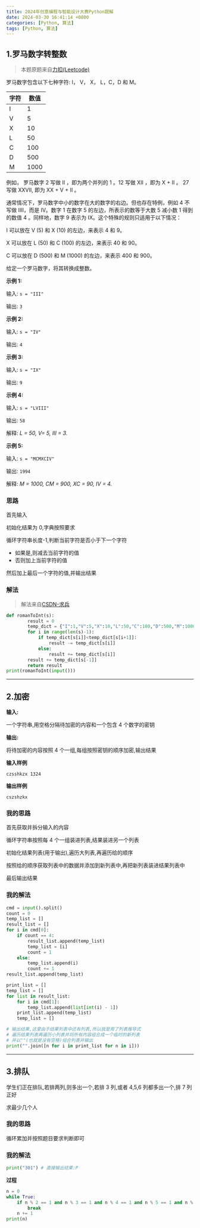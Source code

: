 ```yaml
---
title: 2024年创意编程与智能设计大赛Python题解
date: 2024-03-30 16:41:14 +0800
categories: [Python, 算法]
tags: [Python, 算法]
---
```


## 1.罗马数字转整数

> 本题原题来自[力扣(Leetcode)](https://leetcode.cn/problems/roman-to-integer/description/)

罗马数字包含以下七种字符: I， V， X， L，C，D 和 M。

| 字符 | 数值 |
| ---- | ---- |
| I    | 1    |
| V    | 5    |
| X    | 10   |
| L    | 50   |
| C    | 100  |
| D    | 500  |
| M    | 1000 |

例如， 罗马数字 2 写做 II ，即为两个并列的 1 。12 写做 XII ，即为 X + II 。 27 写做 XXVII, 即为 XX + V + II 。

通常情况下，罗马数字中小的数字在大的数字的右边。但也存在特例，例如 4 不写做 IIII，而是 IV。数字 1 在数字 5 的左边，所表示的数等于大数 5 减小数 1 得到的数值 4 。同样地，数字 9 表示为 IX。这个特殊的规则只适用于以下情况：

I 可以放在 V (5) 和 X (10) 的左边，来表示 4 和 9。

X 可以放在 L (50) 和 C (100) 的左边，来表示 40 和 90。

C 可以放在 D (500) 和 M (1000) 的左边，来表示 400 和 900。

给定一个罗马数字，将其转换成整数。

**示例 1:**

输入: `s = "III"`

输出: `3`

**示例 2:**

输入: `s = "IV"`

输出: `4`

**示例 3:**

输入: `s = "IX"`

输出: `9`

**示例 4:**

输入: `s = "LVIII"`

输出: `58`

解释: _L = 50, V= 5, III = 3._

**示例 5:**

输入: `s = "MCMXCIV"`

输出: `1994`

解释: _M = 1000, CM = 900, XC = 90, IV = 4._

### 思路

首先输入

初始化结果为 0,字典按照要求

循环字符串长度-1,判断当前字符是否小于下一个字符

- 如果是,则减去当前字符的值
- 否则加上当前字符的值

然后加上最后一个字符的值,并输出结果

### 解法

> 解法来自[CSDN-求兵](https://blog.csdn.net/qiubingcsdn/article/details/81781977)

```python
def romanToInt(s):
        result = 0
        temp_dict = {"I":1,"V":5,"X":10,"L":50,"C":100,"D":500,"M":1000}
        for i in range(len(s)-1):
            if temp_dict[s[i]]<temp_dict[s[i+1]]:
                result -= temp_dict[s[i]]
            else:
                result += temp_dict[s[i]]
        result += temp_dict[s[-1]]
        return result
print(romanToInt(input()))
```

---

## 2.加密

**输入:**

一个字符串,用空格分隔待加密的内容和一个包含 4 个数字的密钥

**输出:**

将待加密的内容按照 4 个一组,每组按照密钥的顺序加密,输出结果

**输入样例**

`czsshkzx 1324`

**输出样例**

`cszshzkx`

### 我的思路

首先获取并拆分输入的内容

循环字符串按照每 4 个一组装进列表,结果装进另一个列表

初始化结果列表(用于输出),遍历大列表,再遍历给的顺序

按照给的顺序获取列表中的数据并添加到新列表中,再把新列表装进结果列表中

最后输出结果

### 我的解法

```python
cmd = input().split()
count = 0
temp_list = []
result_list = []
for i in cmd[0]:
    if count == 4:
        result_list.append(temp_list)
        temp_list = [i]
        count = 1
    else:
        temp_list.append(i)
        count += 1
result_list.append(temp_list)

print_list = []
temp_list = []
for list in result_list:
    for i in cmd[1]:
        temp_list.append(list[int(i) - 1])
    print_list.append(temp_list)
    temp_list = []

# 输出结果,这里由于结果列表中还有列表,所以我是用了列表推导式
# 遍历结果列表再遍历小列表并将所有内容组合成一个临时的新列表
# 并以""(也就是没有空格)组合列表并输出
print("".join([n for i in print_list for n in i]))
```

---

## 3.排队

学生们正在排队,若排两列,则多出一个,若排 3 列,或者 4,5,6 列都多出一个,排 7 列正好

求最少几个人

### 我的思路

循环累加并按照题目要求判断即可

### 我的解法

```python
print("301") # 直接输出结果:P
```

**过程**

```python
n = 0
while True:
    if n % 2 == 1 and n % 3 == 1 and n % 4 == 1 and n % 5 == 1 and n % 6 == 1 and n % 7 == 0:
        break
    n += 1
print(n)
```
